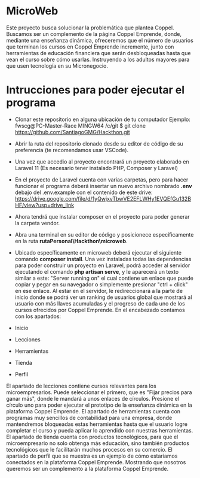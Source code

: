 
# MicroWeb
Este proyecto busca solucionar la problemática que plantea Coppel. Buscamos ser un complemento de la página Coppel Emprende, donde, mediante una enseñanza dinámica, ofreceremos que el número de usuarios que terminan los cursos en Coppel Emprende incremente, junto con herramientas de educación financiera que serán desbloqueadas hasta que vean el curso sobre cómo usarlas. Instruyendo a los adultos mayores para que usen tecnología en su Micronegocio.

# Intrucciones para poder ejecutar el programa
- Clonar este repositorio en alguna ubicación de tu computador  Ejemplo: fwscg@PC-Master-Race MINGW64 /c/git
 $ git clone https://github.com/SantiagoGMG/Hackthon.git

- Abrir la ruta del repositorio clonado desde su editor de código de su preferencia (te recomendamos usar VSCode).

- Una vez que accedio al proyecto encontrará un proyecto elaborado en Laravel 11 (Es necesario tener instalado PHP, Composer y Laravel)
- En el proyecto de Laravel cuenta con varias carpetas, pero para hacer funcionar el programa deberá insertar un nuevo archivo nombrado **.env** debajo del .env.example con el contenido de este drive: https://drive.google.com/file/d/1yQwjxvTbwVE2EFLWHy1EVQEfGu132BHF/view?usp=drive_link
- Ahora tendrá que instalar composer en el proyecto para poder generar la carpeta vendor.
- Abra una terminal en su editor de código y posicionece específicamente en la ruta **rutaPersonal\Hackthon\microweb**.
- Ubicado específicamente en microweb deberá ejecutar el siguiente comando **composer install**.
Una vez instaladas todas las dependencias para poder construir un proyecto en Laravel, podrá acceder al servidor ejecutando el comando **php artisan serve**, y le aparecerá un texto similar a este: "Server running on" el cual contiene un enlace que puede copiar y pegar en su navegador o simplemente presionar "ctrl + click" en ese enlace.
Al estar en el servidor, le redireccionará a la parte de inicio donde se podrá ver un ranking de usuarios global que mostrará al usuario con más llaves acumuladas y el progreso de cada uno de los cursos ofrecidos por Coppel Emprende. En el encabezado contamos con los apartados:
- Inicio
- Lecciones
- Herramientas
- Tienda
- Perfil
  
El apartado de lecciones contiene cursos relevantes para los microempresarios. Puede seleccionar el primero, que es "Fijar precios para ganar más", donde le mandará a unos enlaces de círculos. Presione el círculo uno para poder ejecutar el prototipo de la enseñanza dinámica en la plataforma Coppel Emprende.
El apartado de herramientas cuenta con programas muy sencillos de contabilidad para una empresa, donde mantendremos bloqueadas estas herramientas hasta que el usuario logre completar el curso y pueda aplicar lo aprendido con nuestras herramientas. El apartado de tienda cuenta con productos tecnológicos, para que el microempresario no solo obtenga más educación, sino también productos tecnológicos que le facilitarán muchos procesos en su comercio. El apartado de perfil que se muestra es un ejemplo de cómo estaríamos conectados en la plataforma Coppel Emprende. Mostrando que nosotros queremos ser un complemento a la plataforma Coppel Emprende.
